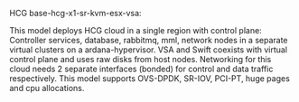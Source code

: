 HCG base-hcg-x1-sr-kvm-esx-vsa:

This model deploys HCG cloud in a single region with control plane:
Controller services, database, rabbitmq, mml, network nodes in a separate
virtual clusters on a ardana-hypervisor.
VSA and Swift coexists with virtual control plane and uses raw disks from host
nodes.
Networking for this cloud needs 2 separate interfaces (bonded)
for control and data traffic respectively.
This model supports OVS-DPDK, SR-IOV, PCI-PT, huge pages and
cpu allocations.